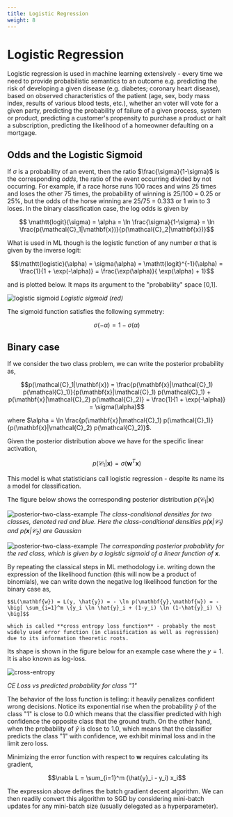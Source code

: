 ```yaml
---
title: Logistic Regression
weight: 8
---
```


# Logistic Regression

Logistic regression is used in machine learning extensively - every time we need to provide probabilistic semantics to an outcome e.g. predicting the risk of developing a given disease (e.g. diabetes; coronary heart disease), based on observed characteristics of the patient (age, sex, body mass index, results of various blood tests, etc.), whether an voter will vote for a given party, predicting the probability of failure of a given process, system or product, predicting a customer's propensity to purchase a product or halt a subscription, predicting the likelihood of a homeowner defaulting on a mortgage. 

## Odds and the Logistic Sigmoid

If $\sigma$ is a probability of an event, then the ratio $\frac{\sigma}{1-\sigma}$ is the corresponding *odds*, the ratio of the event  occurring divided by not occurring. For example, if a race horse runs 100 races and wins 25 times and loses the other 75 times, the probability of winning is 25/100 = 0.25 or 25%, but the odds of the horse winning are 25/75 = 0.333 or 1 win to 3 loses. In the binary classification case, the log odds is given by 

$$ \mathtt{logit}(\sigma) = \alpha = \ln \frac{\sigma}{1-\sigma} = \ln \frac{p(\mathcal{C}_1|\mathbf{x})}{p(\mathcal{C}_2|\mathbf{x})}$$

What is used in ML though is the logistic function of any number $\alpha$ that is given by the inverse logit:

$$\mathtt{logistic}(\alpha) = \sigma(\alpha) = \mathtt{logit}^{-1}(\alpha) =  \frac{1}{1 + \exp(-\alpha)} = \frac{\exp(\alpha)}{ \exp(\alpha) + 1}$$

and is plotted below. It maps its argument to the "probability" space [0,1]. 

![logistic sigmoid](images/Figure4.9.png)
*Logistic sigmoid (red)*

The sigmoid function satisfies the following symmetry:

$$\sigma(-\alpha) = 1 - \sigma(\alpha)$$

## Binary case

If we consider the two class problem, we can write the posterior probability as,

$$p(\mathcal{C}_1|\mathbf{x}) = \frac{p(\mathbf{x}|\mathcal{C}_1) p(\mathcal{C}_1)}{p(\mathbf{x}|\mathcal{C}_1) p(\mathcal{C}_1) + p(\mathbf{x}|\mathcal{C}_2) p(\mathcal{C}_2)} = \frac{1}{1 + \exp(-\alpha)} = \sigma(\alpha)$$

where $\alpha = \ln \frac{p(\mathbf{x}|\mathcal{C}_1) p(\mathcal{C}_1)}{p(\mathbf{x}|\mathcal{C}_2) p(\mathcal{C}_2)}$.

Given the posterior distribution above we have for the specific linear activation, 

$$p(\mathcal{C}_1|\mathbf{x}) = \sigma(\mathbf{w}^T \mathbf{x})$$

This model is what statisticians call logistic regression - despite its name its a model for classification. 

<!-- The model has significant advantages in that it does require the estimation of far fewer parameters compared to the case where the class conditional distributions involved in the posterior were parametric. For example if we had Gaussian class conditionals we would had to estimate (using Maximum Likelihood) their parameters $\mathbf \mu$ and $\mathbf \Sigma$ that grow quadratically to the number of features $n$. With logistic regression we only have an evident linear relationship between parameters and features.   -->

The figure below shows the corresponding posterior distribution $p(\mathcal{C}_1|\mathbf{x})$

![posterior-two-class-example](images/Figure4.10a.png)
*The class-conditional densities for two classes, denoted red and blue. Here the class-conditional densities $p(\mathbf{x}|\mathcal{C}_1)$ and $p(\mathbf{x}|\mathcal{C}_2)$ are Gaussian*

![posterior-two-class-example](images/Figure4.10b.png)
*The corresponding posterior probability for the red class, which is given by a logistic sigmoid of a linear function of $\mathbf{x}$.*

<!-- As we said, with logistic regression **we skip the assumption about the class-conditional densities** as they add parameters to our problem that grow  quadratic to the number of dimensions and we attempt to find the $n$ parameters of the model directly (the number of features) and sure enough we will use ML to do so.  -->

By repeating the classical steps in ML methodology i.e. writing down the expression of the likelihood function (this will now be a product of binomials), we can write down the negative log likelihood function for the binary case as, 

```{note} Binary CE Loss
$$L(\mathbf{w}) = L(y, \hat{y}) = - \ln p(\mathbf{y},\mathbf{w}) = - \big[ \sum_{i=1}^m \{y_i \ln \hat{y}_i + (1-y_i) \ln (1-\hat{y}_i) \} \big]$$
 
which is called **cross entropy loss function** - probably the most widely used error function (in classification as well as regression) due to its information theoretic roots.
```

Its shape is shown in the figure below for an example case where the $y=1$. It is also known as log-loss.

![cross-entropy](images/cross-entropy-binary.png)

_CE Loss vs predicted probability for class "1"_

The behavior of the loss function is telling: it heavily penalizes confident wrong decisions. Notice its exponential rise when the probability $\hat{y}$ of the class "1" is close to 0.0 which means that the classifier predicted with high confidence the opposite class that the ground truth.   On the other hand, when the probability of $\hat y$ is close to 1.0, which means that the classifier predicts the class "1" with confidence, we exhibit minimal loss and in the limit zero loss.

Minimizing the error function with respect to $\mathbf{w}$ requires calculating its gradient, 

$$\nabla L = \sum_{i=1}^m (\hat{y}_i - y_i) x_i$$

The expression above defines the batch gradient decent algorithm. We can then readily convert this algorithm to SGD by considering mini-batch updates for any mini-batch size (usually delegated as a hyperparameter). 

